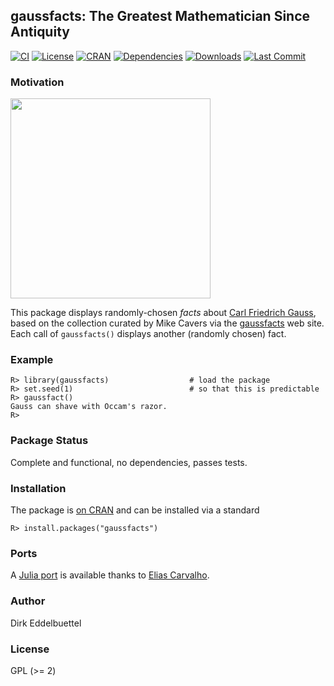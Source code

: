 
## gaussfacts: The Greatest Mathematician Since Antiquity

[![CI](https://github.com/eddelbuettel/gaussfacts/workflows/ci/badge.svg)](https://github.com/eddelbuettel/gaussfacts/actions?query=workflow%3Aci)
[![License](https://img.shields.io/badge/license-GPL%20%28%3E=%202%29-brightgreen.svg?style=flat)](https://www.gnu.org/licenses/gpl-2.0.html) 
[![CRAN](https://www.r-pkg.org/badges/version/gaussfacts)](https://cran.r-project.org/package=gaussfacts) 
[![Dependencies](https://tinyverse.netlify.app/badge/gaussfacts)](https://cran.r-project.org/package=gaussfacts)
[![Downloads](https://cranlogs.r-pkg.org/badges/gaussfacts?color=brightgreen)](https://www.r-pkg.org:443/pkg/gaussfacts)
[![Last Commit](https://img.shields.io/github/last-commit/eddelbuettel/gaussfacts)](https://github.com/eddelbuettel/gaussfacts)

### Motivation

<img src="https://upload.wikimedia.org/wikipedia/commons/9/9b/Carl_Friedrich_Gauss.jpg" width="320">

This package displays randomly-chosen _facts_ about
[Carl Friedrich Gauss](https://en.wikipedia.org/wiki/Carl_Friedrich_Gauss),
based on the collection curated by Mike Cavers via the
[gaussfacts](https://web.archive.org/web/*/gaussfacts.com) web site. Each call of `gaussfacts()`
displays another (randomly chosen) fact.

### Example

```{r}
R> library(gaussfacts)                  # load the package
R> set.seed(1)                          # so that this is predictable
R> gaussfact()
Gauss can shave with Occam's razor.
R>
```

### Package Status

Complete and functional, no dependencies, passes tests.

### Installation

The package is [on CRAN](https://cran.r-project.org/package=gaussfacts) and
can be installed via a standard

```{r}
R> install.packages("gaussfacts")
```

### Ports

A [Julia port](https://github.com/eliascarv/GaussFacts.jl) is available
thanks to [Elias Carvalho](https://github.com/eliascarv).

### Author

Dirk Eddelbuettel

### License

GPL (>= 2)
